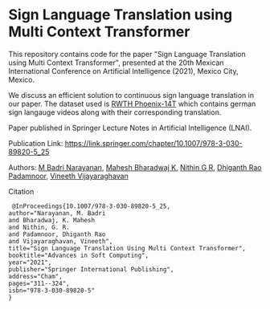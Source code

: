 # Sign Language Translation using Multi Context Transformer

This repository contains code for the paper "Sign Language Translation using Multi Context Transformer", presented at the 20th Mexican International Conference on Artificial Intelligence (2021), Mexico City, Mexico.

We discuss an efficient solution to continuous sign language translation in our paper. The dataset used is [RWTH Phoenix-14T](https://www-i6.informatik.rwth-aachen.de/~koller/RWTH-PHOENIX-2014-T) which contains german sign langauge videos along with their corresponding translation.  

Paper published in Springer Lecture Notes in Artificial Intelligence (LNAI).


Publication Link: https://link.springer.com/chapter/10.1007/978-3-030-89820-5_25

Authors: [M Badri Narayanan](https://www.linkedin.com/in/mbadrinarayanan), [Mahesh Bharadwaj K](https://github.com/MaheshBharadwaj), [Nithin G R](https://github.com/nithin-gr), [Dhiganth Rao Padamnoor](https://github.com/dhiganthrao), [Vineeth Vijayaraghavan](https://www.linkedin.com/in/vineethv)

Citation
```
 @InProceedings{10.1007/978-3-030-89820-5_25,
author="Narayanan, M. Badri
and Bharadwaj, K. Mahesh
and Nithin, G. R.
and Padamnoor, Dhiganth Rao
and Vijayaraghavan, Vineeth",
title="Sign Language Translation Using Multi Context Transformer",
booktitle="Advances in Soft Computing",
year="2021",
publisher="Springer International Publishing",
address="Cham",
pages="311--324",
isbn="978-3-030-89820-5"
}
```
